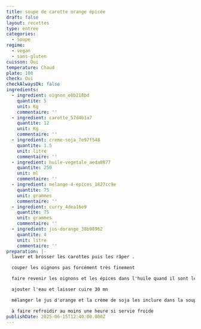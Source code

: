 ```yaml
---
title: soupe de carotte orange épicée
draft: false
layout: recettes
type: entree
categories:
  - Soupe
regime:
  - vegan
  - sans-gluten
cuisson: Oui
temperature: Chaud
plate: 100
check: Oui
checkAlwaysOk: false
ingredients:
  - ingredient: oignon_e8b218bd
    quantite: 5
    unit: Kg
    commentaire: ''
  - ingredient: carotte_57d4b1a7
    quantite: 12
    unit: Kg
    commentaire: ''
  - ingredient: creme-soja_7e97f548
    quantite: 1.5
    unit: litre
    commentaire: ''
  - ingredient: huile-vegetale_aeda0877
    quantite: 250
    unit: ml
    commentaire: ''
  - ingredient: melange-4-epices_1827cc9e
    quantite: 75
    unit: grammes
    commentaire: ''
  - ingredient: curry_4dea16e9
    quantite: 75
    unit: grammes
    commentaire: ''
  - ingredient: jus-dorange_38b98962
    quantite: 4
    unit: litre
    commentaire: ''
preparation: |-
  laver et brosser les carottes puis les râper .

  couper les oignons pas forcément très finement

  faire revenir les oignons et les épices dans l'huile quand il sont légèrement dorés ajouter les carottes

  ajouter l'eau et laisser cuire 30 mn

  mélanger le jus d'orange et la crème de soja les inclure dans la soupe et mixer le tout

  à faire refroidir au moins une heure si servie froide
publishDate: 2025-06-15T12:40:00.000Z
---
```

